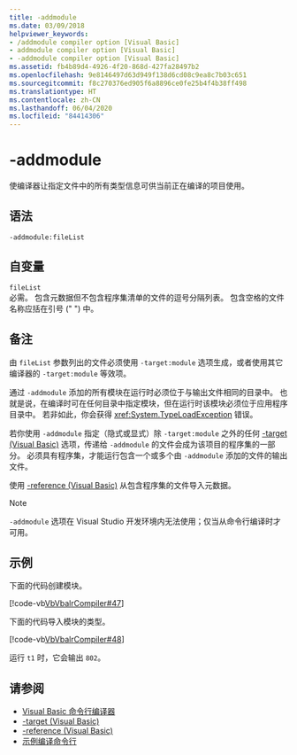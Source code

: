 ```yaml
---
title: -addmodule
ms.date: 03/09/2018
helpviewer_keywords:
- /addmodule compiler option [Visual Basic]
- addmodule compiler option [Visual Basic]
- -addmodule compiler option [Visual Basic]
ms.assetid: fb4b89d4-4926-4f20-868d-427fa28497b2
ms.openlocfilehash: 9e8146497d63d949f138d6cd08c9ea8c7b03c651
ms.sourcegitcommit: f8c270376ed905f6a8896ce0fe25b4f4b38ff498
ms.translationtype: HT
ms.contentlocale: zh-CN
ms.lasthandoff: 06/04/2020
ms.locfileid: "84414306"
---
```

# <a name="-addmodule"></a>-addmodule
使编译器让指定文件中的所有类型信息可供当前正在编译的项目使用。  
  
## <a name="syntax"></a>语法  
  
```console  
-addmodule:fileList  
```  
  
## <a name="arguments"></a>自变量  
 `fileList`  
 必需。 包含元数据但不包含程序集清单的文件的逗号分隔列表。 包含空格的文件名称应括在引号 (" ") 中。  
  
## <a name="remarks"></a>备注  
 由 `fileList` 参数列出的文件必须使用 `-target:module` 选项生成，或者使用其它编译器的 `-target:module` 等效项。  
  
 通过 `-addmodule` 添加的所有模块在运行时必须位于与输出文件相同的目录中。 也就是说，在编译时可在任何目录中指定模块，但在运行时该模块必须位于应用程序目录中。 若非如此，你会获得 <xref:System.TypeLoadException> 错误。  
  
 若你使用 `-addmodule` 指定（隐式或显式）除 `-target:module` 之外的任何 [-target (Visual Basic)](target.md) 选项，传递给 `-addmodule` 的文件会成为该项目的程序集的一部分。 必须具有程序集，才能运行包含一个或多个由 `-addmodule` 添加的文件的输出文件。  
  
 使用 [-reference (Visual Basic)](reference.md) 从包含程序集的文件导入元数据。  
  
> [!NOTE]
> `-addmodule` 选项在 Visual Studio 开发环境内无法使用；仅当从命令行编译时才可用。  
  
## <a name="example"></a>示例  
 下面的代码创建模块。  
  
 [!code-vb[VbVbalrCompiler#47](~/samples/snippets/visualbasic/VS_Snippets_VBCSharp/VbVbalrCompiler/VB/OptionStrictOff.vb#47)]  
  
 下面的代码导入模块的类型。  
  
 [!code-vb[VbVbalrCompiler#48](~/samples/snippets/visualbasic/VS_Snippets_VBCSharp/VbVbalrCompiler/VB/OptionStrictOff.vb#48)]  
  
 运行 `t1` 时，它会输出 `802`。  
  
## <a name="see-also"></a>请参阅

- [Visual Basic 命令行编译器](index.md)
- [-target (Visual Basic)](target.md)
- [-reference (Visual Basic)](reference.md)
- [示例编译命令行](sample-compilation-command-lines.md)
